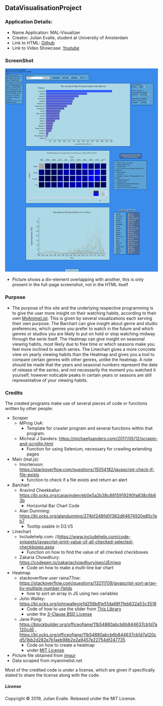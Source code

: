 ## DataVisualisationProject
### Application Details:
* Name Application: MAL-Visualizer
* Creator: Julian Evalle, student at University of Amsterdam
* Link to HTML: [Github](https://goblok0.github.io/DataVisualisationProject/code/html/mal.html)
* Link to Video Showcase: [Youtube](https://youtu.be/nUbVy6V6DoE)

### ScreenShot
![alt text](doc/product.png)
* Picture shows a div-element overlapping with another, this is only present in the full-page screenshot, not in the HTML itself
### Purpose
* The purpose of this site and the underlying respective programming is to give the user more insight on their watching habits, according to their own [MyAnimeList](https://myanimelist.net). This is given by several visualizations each serving their own purpose. The Barchart can give insight about genre and studio preferences, which genres you prefer to watch in the future and which genres or studios you are likely to put on hold or stop watching midway through the serie itself. The Heatmap can give insight on seasonal viewing habits, most likely due to free time or which seasons make you feel more inclined to watch series. The Linechart gives a more concrete view on yearly viewing habits than the Heatmap and gives you a tool to compare certain genres with other genres, unlike the heatmap. A note should be made that the years and seasonal numbers represent the date of release of the series, and not necessarily the moment you watched it yourself, however noticable peaks in certain years or seasons are still representative of your viewing habits.
### Credits
The created programs make use of several pieces of code or functions written by other people:
* Scraper
  * MProg UvA: 
    * Template for crawler program and several functions within that program.
  * Micheal J Sanders: https://michaeljsanders.com/2017/05/12/scrapin-and-scrollin.html
    * Function for using Selenium, necessary for crawling extending pages
* Main (mal.js):
  * Imortenson: https://stackoverflow.com/questions/15054182/javascript-check-if-file-exists
    * function to check if a file exists and return an alert
* Barchart
  * Aravind Cheekkallur: https://bl.ocks.org/caravinden/eb0e5a2b38c8815919290fa838c6b63b
    * Horizontal Bar Chart Code
  * Alan Dunnning: https://bl.ocks.org/alandunning/274bf248fd0f362d64674920e85c1eb7
    * Tooltip usable in D3.V5
* Linechart
  * Includehelp.com: //https://www.includehelp.com/code-snippets/javascript-print-value-of-all-checked-selected-checkboxes.aspx
    * Function on how to find the value of all checked checkboxes
  * Zakaria Chowdhury: https://codepen.io/zakariachowdhury/pen/JEmjwq
    * Code on how to make a multi-line bar chart
* Heatmap
  * stackoverflow user raina77ow: https://stackoverflow.com/questions/13211709/javascript-sort-array-by-multiple-number-fields
    * how to sort an array in JS using two variables
  * John Walley: https://bl.ocks.org/johnwalley/e1d256b81e51da68f7feb632a53c3518
    * Code of how to use the slider from [This Library](https://ajax.googleapis.com/ajax/libs/jquery/3.3.1/jquery.min.js)
    * under the [3-Clause BSD License](https://opensource.org/licenses/BSD-3-Clause)
  * Jane Pong: https://blockbuilder.org/officeofjane/11b54880abcb6b844637cb1d7a120cd5 , https://bl.ocks.org/officeofjane/11b54880abcb6b844637cb1d7a120cd5/1bb2d282e7b1aeb98b2e2a9457e22754df247735
    * Code on how to create a heatmap
    * under [MIT License](https://opensource.org/licenses/MIT)
* Picture file obtained from [imgur](http://i.imgur.com/dU4FaJU.png)  
* Data scraped from myanimelist.net
  
Most of the credited code is under a license, which are given if specifically stated to share the license along with the code.

  
##### License
Copyright © 2019, Julian Evalle. Released under the MIT License.
